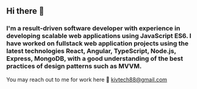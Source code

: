 ## Hi there 👋

### I'm a result-driven software developer with experience in developing scalable web applications using JavaScript ES6. I have worked on fullstack web application projects using the latest technologies React, Angular, TypeScript, Node.js, Express, MongoDB, with a good understanding of the best practices of design patterns such as MVVM.
You may reach out to me for work here 📧 kivtech88@gmail.com

<!--
**souvik88/souvik88** is a ✨ _special_ ✨ repository because its `README.md` (this file) appears on your GitHub profile.

Here are some ideas to get you started:

- 🔭 I’m currently working on ...
- 🌱 I’m currently learning ...
- 👯 I’m looking to collaborate on ...
- 🤔 I’m looking for help with ...
- 💬 Ask me about ...
- 📫 How to reach me: ...
- 😄 Pronouns: ...
- ⚡ Fun fact: ...
-->
